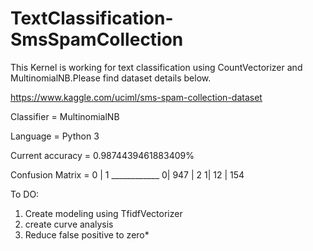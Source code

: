 # TextClassification-SmsSpamCollection

This Kernel is working for text classification using CountVectorizer and MultinomialNB.Please find dataset details below. 

https://www.kaggle.com/uciml/sms-spam-collection-dataset

Classifier = MultinomialNB

Language = Python 3

Current accuracy = 0.9874439461883409%

Confusion Matrix = 0  |   1
                  ____________
               0| 947	|   2
               1| 12	|  154
               
               
To DO: 
1. Create modeling using TfidfVectorizer
2. create curve analysis
3. Reduce false positive to zero*  

